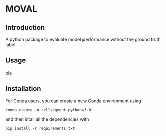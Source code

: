 # MOVAL

## Introduction

A python package to evaluate model performance without the ground truth label.

## Usage

bla

## Installation

For Conda users, you can create a new Conda environment using

```
conda create -n cellsegment python=3.8
```

and then intall all the dependencies with

```
pip install -r requirements.txt
```
